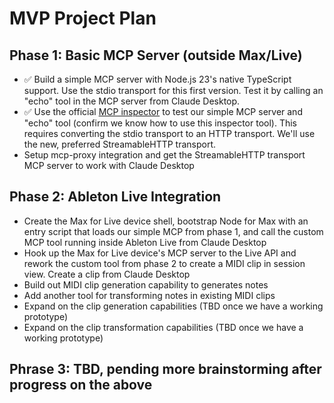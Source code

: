 # MVP Project Plan

## Phase 1: Basic MCP Server (outside Max/Live)

- ✅ Build a simple MCP server with Node.js 23's native TypeScript support. Use the stdio transport for this first version. Test it by calling an "echo" tool in the MCP server from Claude Desktop.
- ✅ Use the official [MCP inspector](https://modelcontextprotocol.io/docs/tools/inspector#inspector) to test our simple MCP server and "echo" tool (confirm we know how to use this inspector tool). This requires converting the stdio transport to an HTTP transport. We'll use the new, preferred StreamableHTTP transport.
- Setup mcp-proxy integration and get the StreamableHTTP transport MCP server to work with Claude Desktop

## Phase 2: Ableton Live Integration

- Create the Max for Live device shell, bootstrap Node for Max with an entry script that loads our simple MCP from phase 1, and call the custom MCP tool running inside Ableton Live from Claude Desktop
- Hook up the Max for Live device's MCP server to the Live API and rework the custom tool from phase 2 to create a MIDI clip in session view. Create a clip from Claude Desktop
- Build out MIDI clip generation capability to generates notes
- Add another tool for transforming notes in existing MIDI clips
- Expand on the clip generation capabilities (TBD once we have a working prototype)
- Expand on the clip transformation capabilities (TBD once we have a working prototype)

## Phrase 3: TBD, pending more brainstorming after progress on the above
